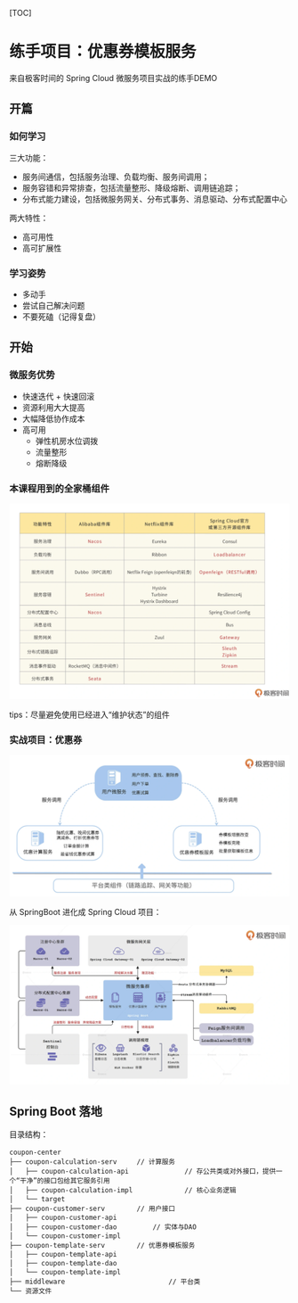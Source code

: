 [TOC]


# 练手项目：优惠券模板服务

来自极客时间的 Spring Cloud 微服务项目实战的练手DEMO


## 开篇

### 如何学习

三大功能：

-   服务间通信，包括服务治理、负载均衡、服务间调用；
-   服务容错和异常排查，包括流量整形、降级熔断、调用链追踪；
-   分布式能力建设，包括微服务网关、分布式事务、消息驱动、分布式配置中心

两大特性：

-   高可用性
-   高可扩展性


### 学习姿势

-   多动手
-   尝试自己解决问题
-   不要死磕（记得复盘）

## 开始

### 微服务优势



-   快速迭代 + 快速回滚
-   资源利用大大提高
-   大幅降低协作成本
-   高可用
    -   弹性机房水位调拨
    -   流量整形
    -   熔断降级



### 本课程用到的全家桶组件

![image-20220517225645257](README.assets/image-20220517225645257.png)

tips：尽量避免使用已经进入“维护状态”的组件


### 实战项目：优惠券

![image-20220517234827782](README.assets/image-20220517234827782.png)

从 SpringBoot 进化成 Spring Cloud 项目：

![image-20220517235121926](README.assets/image-20220517235121926.png)


## Spring Boot 落地

目录结构：

```
coupon-center
├── coupon-calculation-serv		// 计算服务
│   ├── coupon-calculation-api              // 存公共类或对外接口，提供一个“干净”的接口包给其它服务引用
│   ├── coupon-calculation-impl             // 核心业务逻辑
│   └── target
├── coupon-customer-serv		// 用户接口
│   ├── coupon-customer-api			
│   ├── coupon-customer-dao		    // 实体与DAO
│   └── coupon-customer-impl		
├── coupon-template-serv		// 优惠券模板服务
│   ├── coupon-template-api			
│   ├── coupon-template-dao			
│   └── coupon-template-impl		
├── middleware	                        // 平台类
└── 资源文件
```



































